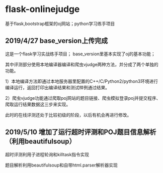 # flask-onlinejudge
基于flask,bootstrap框架的oj网站；python学习练手项目

## 2019/4/27 base_version上传完成 
这是一个flask学习实战练手项目； 
base_version里基本实现了oj的基本功能；
 
其中评测部分使用本地编译器编译和爬虫vjudge两种方法，并分成了两个单独的功能。

1）本地编译方法即通过本地服务器里配置的C++/C/Python2/python3环境进行编译运行，返回打印出编译结果和测试样例通过结果。

2）爬虫vjudge功能通过爬取poj网站的题目链接、爬虫模拟登录poj并提交程序、爬取运行结果数据这三步来实现。
 
此时的在线评测还处于比较初级的阶段，以后有机会再进行修改。


## 2019/5/10 增加了运行超时评测和POJ题目信息解析（利用beautifulsoup）

超时评测利用子进程轮询和killtask指令实现

题目解析利用beautifulsoup和自带html.parser解析器实现
